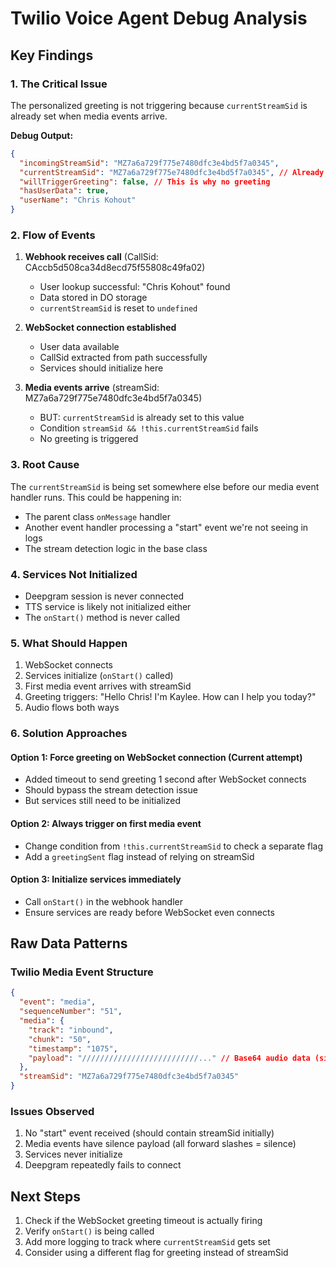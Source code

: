 # Twilio Voice Agent Debug Analysis

## Key Findings

### 1. The Critical Issue

The personalized greeting is not triggering because `currentStreamSid` is already set when media events arrive.

**Debug Output:**

```json
{
  "incomingStreamSid": "MZ7a6a729f775e7480dfc3e4bd5f7a0345",
  "currentStreamSid": "MZ7a6a729f775e7480dfc3e4bd5f7a0345", // Already set!
  "willTriggerGreeting": false, // This is why no greeting
  "hasUserData": true,
  "userName": "Chris Kohout"
}
```

### 2. Flow of Events

1. **Webhook receives call** (CallSid: CAccb5d508ca34d8ecd75f55808c49fa02)

   - User lookup successful: "Chris Kohout" found
   - Data stored in DO storage
   - `currentStreamSid` is reset to `undefined`

2. **WebSocket connection established**

   - User data available
   - CallSid extracted from path successfully
   - Services should initialize here

3. **Media events arrive** (streamSid: MZ7a6a729f775e7480dfc3e4bd5f7a0345)
   - BUT: `currentStreamSid` is already set to this value
   - Condition `streamSid && !this.currentStreamSid` fails
   - No greeting is triggered

### 3. Root Cause

The `currentStreamSid` is being set somewhere else before our media event handler runs. This could be happening in:

- The parent class `onMessage` handler
- Another event handler processing a "start" event we're not seeing in logs
- The stream detection logic in the base class

### 4. Services Not Initialized

- Deepgram session is never connected
- TTS service is likely not initialized either
- The `onStart()` method is never called

### 5. What Should Happen

1. WebSocket connects
2. Services initialize (`onStart()` called)
3. First media event arrives with streamSid
4. Greeting triggers: "Hello Chris! I'm Kaylee. How can I help you today?"
5. Audio flows both ways

### 6. Solution Approaches

#### Option 1: Force greeting on WebSocket connection (Current attempt)

- Added timeout to send greeting 1 second after WebSocket connects
- Should bypass the stream detection issue
- But services still need to be initialized

#### Option 2: Always trigger on first media event

- Change condition from `!this.currentStreamSid` to check a separate flag
- Add a `greetingSent` flag instead of relying on streamSid

#### Option 3: Initialize services immediately

- Call `onStart()` in the webhook handler
- Ensure services are ready before WebSocket even connects

## Raw Data Patterns

### Twilio Media Event Structure

```json
{
  "event": "media",
  "sequenceNumber": "51",
  "media": {
    "track": "inbound",
    "chunk": "50",
    "timestamp": "1075",
    "payload": "//////////////////////////..." // Base64 audio data (silence)
  },
  "streamSid": "MZ7a6a729f775e7480dfc3e4bd5f7a0345"
}
```

### Issues Observed

1. No "start" event received (should contain streamSid initially)
2. Media events have silence payload (all forward slashes = silence)
3. Services never initialize
4. Deepgram repeatedly fails to connect

## Next Steps

1. Check if the WebSocket greeting timeout is actually firing
2. Verify `onStart()` is being called
3. Add more logging to track where `currentStreamSid` gets set
4. Consider using a different flag for greeting instead of streamSid
